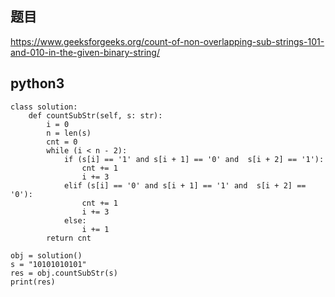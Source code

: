 ## 题目
https://www.geeksforgeeks.org/count-of-non-overlapping-sub-strings-101-and-010-in-the-given-binary-string/

## python3
```python3
class solution:
    def countSubStr(self, s: str):
        i = 0
        n = len(s)
        cnt = 0
        while (i < n - 2): 
            if (s[i] == '1' and s[i + 1] == '0' and  s[i + 2] == '1'):
                cnt += 1
                i += 3
            elif (s[i] == '0' and s[i + 1] == '1' and  s[i + 2] == '0'):
                cnt += 1
                i += 3
            else:
                i += 1
        return cnt

obj = solution()
s = "10101010101"
res = obj.countSubStr(s)
print(res)
```
